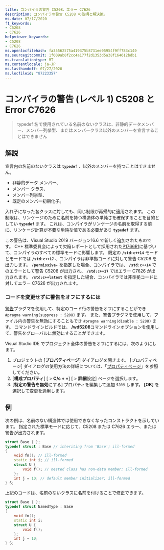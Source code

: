 ```yaml
---
title: コンパイラの警告 C5208、エラー C7626
description: コンパイラの警告 C5208 の説明と解決策。
ms.date: 07/17/2020
f1_keywords:
- C5208
- C7626
helpviewer_keywords:
- C5208
- C7626
ms.openlocfilehash: fa35562575a419375b8731ee95954f9ff783c140
ms.sourcegitcommit: 1f009ab0f2cc4a177f2d1353d5a38f164612bdb1
ms.translationtype: MT
ms.contentlocale: ja-JP
ms.lasthandoff: 07/27/2020
ms.locfileid: "87223357"
---
```

# <a name="compiler-warning-level-1-c5208-and-error-c7626"></a>コンパイラの警告 (レベル 1) C5208 と Error C7626

> typedef 名で使用されている名前のないクラスは、非静的データメンバー、メンバー列挙型、またはメンバークラス以外のメンバーを宣言することはできません

## <a name="remarks"></a>解説

宣言内の名前のないクラスは **`typedef`** 、以外のメンバーを持つことはできません。

- 非静的データ メンバー、
- メンバー クラス、
- メンバー列挙型、
- 既定のメンバー初期化子。

入れ子になった各クラスに対しても、同じ制限が再帰的に適用されます。 この制限は、リンケージのために名前を持つ構造体の単純さを確保することを目的としてい **`typedef`** ます。 これは、コンパイラがリンケージの名前を取得する前に、リンケージ計算が不要な単純な値である必要があり **`typedef`** ます。

この警告は、Visual Studio 2019 バージョン16.6 で新しく追加されたものです。 C++ 標準委員会によって欠陥レポートとして採用された[P1766R1](https://wg21.link/P1766R1)に基づいて、コンパイラのすべての標準モードに影響します。 既定の **`/std:c++14`** モードとモードでは **`/std:c++17`** 、コンパイラは非準拠コードに対して警告 C5208 を出力します。 **`/permissive-`** を指定した場合、コンパイラでは、 **`/std:c++14`** でのエラーとして警告 C5208 が出力され、 **`/std:c++17`** ではエラー C7626 が出力されます。 **`/std:c++latest`** を指定した場合、コンパイラでは非準拠コードに対してエラー C7626 が出力されます。

### <a name="to-turn-off-the-warning-without-code-changes"></a>コードを変更せずに警告をオフにするには

[警告](../../preprocessor/warning.md)プラグマを使用して、特定のコード行の警告をオフにすることができ `#pragma warning(suppress : 5208)` ます。 また、警告プラグマを使用して、ファイル内の警告を無効にすることもでき `#pragma warning(disable : 5208)` ます。 コマンドラインビルドでは、 **/wd5208**コマンドラインオプションを使用して、警告をグローバルに無効にすることができます。

Visual Studio IDE でプロジェクト全体の警告をオフにするには、次のようにします。

1. プロジェクトの [**プロパティページ**] ダイアログを開きます。 [プロパティページ] ダイアログの使用方法の詳細については、「[プロパティページ](../../build/reference/property-pages-visual-cpp.md)」を参照してください。
1. [**構成プロパティ**] [  >  **C/c + +**] [  >  **詳細**設定] ページを選択します。
1. [**特定の警告を無効**にする] プロパティを編集して追加 *`5208`* します。 **[OK]** を選択して変更を適用します。

## <a name="example"></a>例

次の例は、名前のない構造体では使用できなくなったコンストラクトを示しています。 指定された標準モードに応じて、C5208 または C7626 エラー、または警告が出力されます。

```cpp
struct Base { };
typedef struct : Base // inheriting from 'Base'; ill-formed
{
    void fn(); // ill-formed
    static int i; // ill-formed
    struct U {
        void f(); // nested class has non-data member; ill-formed
    };
    int j = 10; // default member initializer; ill-formed
} S;
```

上記のコードは、名前のないクラスに名前を付けることで修正できます。

```cpp
struct Base { };
typedef struct NamedType : Base
{
    void fn();
    static int i;
    struct U {
        void f();
    };
    int j = 10;
} S;
```
